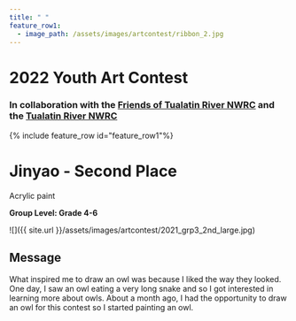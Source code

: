 ```yaml
---
title: " "
feature_row1:
  - image_path: /assets/images/artcontest/ribbon_2.jpg
---
```


# 2022 Youth Art Contest

### In collaboration with the [Friends of Tualatin River NWRC](https://fotr.wildapricot.org/) and the [Tualatin River NWRC](https://www.fws.gov/refuge/Tualatin_River/)

{% include feature_row id="feature_row1"%}

# Jinyao - Second Place  
Acrylic paint  

**Group Level: Grade 4-6**  

![]({{ site.url }}/assets/images/artcontest/2021_grp3_2nd_large.jpg)

## Message

What inspired me to draw an owl was because I liked the way they looked. One day, I saw an owl eating a very long snake and so I got interested in learning more about owls. About a month ago, I had the opportunity to draw an owl for this contest so I started painting an owl.
